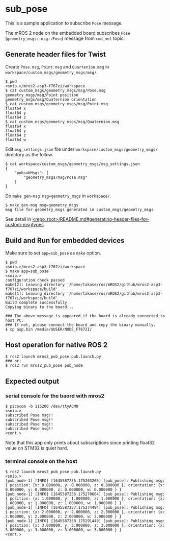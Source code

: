 # sub_pose

This is a sample application to subscribe `Pose` message.

The mROS 2 node on the embedded board subscribes `Pose` (`geometry_msgs::msg::Pose`) message from `cmd_vel` topic.

## Generate header files for Twist

Create `Pose.msg`, `Point.msg` and `Quartenion.msg` in `workspace/custom_msgs/geometry_msgs/msg/`.

```
$ pwd
<snip.>/mros2-asp3-f767zi/workspace
$ cat custom_msgs/geometry_msgs/msg/Pose.msg
geometry_msgs/msg/Point position
geometry_msgs/msg/Quaternion orientation
$ cat custom_msgs/geometry_msgs/msg/Point.msg
float64 x
float64 y
float64 z
$ cat custom_msgs/geometry_msgs/msg/Quaternion.msg
float64 x
float64 y
float64 z
float64 w
```

Edit `msg_settings.json` file under `workspace/custom_msgs/geometry_msgs/` directory as the follow.

```
$ cat workspace/custom_msgs/geometry_msgs/msg_settings.json
{
    "pubsubMsgs": [
        "geometry_msgs/msg/Pose.msg"
    ]
}
```

Do `make gen-msg msg=geometry_msgs` in `workspace/`.

```
$ make gen-msg msg=geometry_msgs
msg file for geometry_msgs generated in custom_msgs/geometry_msgs
```

See detail in [<repo_root>/README.md#generating-header-files-for-custom-msgtypes](../README.md#generating-header-files-for-custom-msgtypes).

## Build and Run for embedded devices

Make sure to set `app=sub_pose` as `make` option.

```
$ pwd
<snip.>/mros2-asp3-f767zi/workspace
$ make app=sub_pose
<snip.>
configuration check passed
make[2]: Leaving directory '/home/takase/ros/mROS2/github/mros2-asp3-f767zi/workspace/build'
make[1]: Leaving directory '/home/takase/ros/mROS2/github/mros2-asp3-f767zi/workspace/build'
Build complete successfully
Copying binary to the board...

### The above message is appeared if the board is already connected to host PC.
### If not, please connect the board and copy the binary manually.
$ cp asp.bin /media/$USER/NODE_F767ZI/
```

## Host operation for native ROS 2

```
$ ros2 launch mros2_pub_pose pub.launch.py
### or:
$ ros2 run mros2_pub_pose pub_node
```

## Expected output

### serial console for the baord with mros2

```
$ picocom -b 115200 /dev/ttyACM0
<snip.>
subscribed Pose msg!!
subscribed Pose msg!!
subscribed Pose msg!!
subscribed Pose msg!!
<cont.>
```

Note that this app only prints about subscriptions since printing float32 value on STM32 is quiet hard.

### terminal console on the host

```
$ ros2 launch mros2_pub_pose pub.launch.py
<snip.>
[pub_node-1] [INFO] [1645587255.175263265] [pub_pose]: Publishing msg: { position: {x: 0.000000, y: 0.000000, z: 0.000000 }, orientation: {x: 0.000000, y: 0.000000, z: 0.000000, w: 0.000000 } }
[pub_node-1] [INFO] [1645587256.175270664] [pub_pose]: Publishing msg: { position: {x: 1.000000, y: 1.000000, z: 1.000000 }, orientation: {x: 1.000000, y: 1.000000, z: 1.000000, w: 1.000000 } }
[pub_node-1] [INFO] [1645587257.175274484] [pub_pose]: Publishing msg: { position: {x: 2.000000, y: 2.000000, z: 2.000000 }, orientation: {x: 2.000000, y: 2.000000, z: 2.000000, w: 2.000000 } }
[pub_node-1] [INFO] [1645587258.175291449] [pub_pose]: Publishing msg: { position: {x: 3.000000, y: 3.000000, z: 3.000000 }, orientation: {x: 3.000000, y: 3.000000, z: 3.000000, w: 3.000000 } }
<cont.>
```
